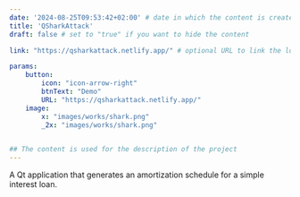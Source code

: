 ```yaml
---
date: '2024-08-25T09:53:42+02:00' # date in which the content is created - defaults to "today"
title: 'QSharkAttack'
draft: false # set to "true" if you want to hide the content 

link: "https://qsharkattack.netlify.app/" # optional URL to link the logo to

params:
    button:
        icon: "icon-arrow-right"
        btnText: "Demo"
        URL: "https://qsharkattack.netlify.app/"
    image:  
        x: "images/works/shark.png"
        _2x: "images/works/shark.png"
    

## The content is used for the description of the project
---
```


A Qt application that generates an amortization schedule for a simple interest loan.